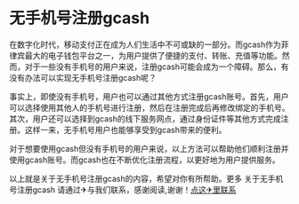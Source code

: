 # 无手机号注册gcash

在数字化时代，移动支付正在成为人们生活中不可或缺的一部分。而gcash作为菲律宾最大的电子钱包平台之一，为用户提供了便捷的支付、转账、充值等功能。然而，对于一些没有手机号的用户来说，注册gcash可能会成为一个障碍。那么，有没有办法可以实现无手机号注册gcash呢？

事实上，即使没有手机号，用户也可以通过其他方式注册gcash账号。首先，用户可以选择使用其他人的手机号进行注册，然后在注册完成后再修改绑定的手机号。其次，用户还可以选择到gcash的线下服务网点，通过身份证件等其他方式完成注册。这样一来，无手机号用户也能够享受到gcash带来的便利。

对于想要使用gcash但没有手机号的用户来说，以上方法可以帮助他们顺利注册并使用gcash账号。而gcash也在不断优化注册流程，以更好地为用户提供服务。

以上就是关于无手机号注册gcash的内容，希望对你有所帮助。更多 关于无手机号注册gcash 请通过✈与我们联系，感谢阅读,谢谢！[点这✈里联系](https://ss.k02.cc)